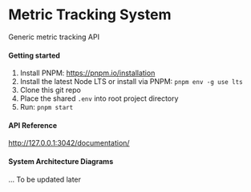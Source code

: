 # Metric Tracking System
Generic metric tracking API

#### Getting started
1. Install PNPM: https://pnpm.io/installation
2. Install the latest Node LTS or install via PNPM: `pnpm env -g use lts`
3. Clone this git repo
4. Place the shared `.env` into root project directory
5. Run: `pnpm start`

#### API Reference
http://127.0.0.1:3042/documentation/

#### System Architecture Diagrams
... To be updated later
